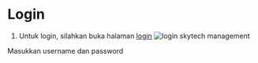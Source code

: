 # Login
1. Untuk login, silahkan buka halaman <a href="https://v2db.skytech.id/" target="_blank">login</a>
![login skytech management](https://user-images.githubusercontent.com/79192608/207768245-c5402174-2845-4031-81a4-48a7d7d20d79.jpg)



Masukkan username dan password 


